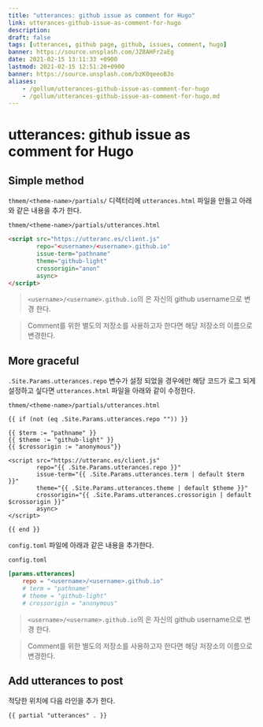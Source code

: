 ```yaml
---
title: "utterances: github issue as comment for Hugo"
link: utterances-github-issue-as-comment-for-hugo
description: 
draft: false
tags: [utterances, github page, github, issues, comment, hugo]
banner: https://source.unsplash.com/JZ8AHFr2aEg
date: 2021-02-15 13:11:33 +0900
lastmod: 2021-02-15 12:51:20+0900
banner: https://source.unsplash.com/bzK0qeeoBJo
aliases:
    - /gollum/utterances-github-issue-as-comment-for-hugo
    - /gollum/utterances-github-issue-as-comment-for-hugo.md
---
```


# utterances: github issue as comment for Hugo


## Simple method
`thmem/<theme-name>/partials/` 디렉터리에 `utterances.html` 파일을 만들고 아래 와 같은 내용을 추가 한다.  


`thmem/<theme-name>/partials/utterances.html`

```html
<script src="https://utteranc.es/client.js"
        repo="<username>/<username>.github.io"
        issue-term="pathname" 
        theme="github-light"
        crossorigin="anon"
        async>
</script>
```
> `<username>/<username>.github.io`의 <username>은 자신의 github username으로 변경 한다. 

<!--more-->

> Comment를 위한 별도의 저장소를 사용하고자 한다면 해당 저장소의 이름으로 변경한다. 

## More graceful 

`.Site.Params.utterances.repo` 변수가 설정 되었을 경우에만 해당 코드가 로그 되게 설정하고 싶다면 `utterances.html` 파일을 아래와 같이 수정한다. 


`thmem/<theme-name>/partials/utterances.html`

```go-html-template
{{ if (not (eq .Site.Params.utterances.repo "")) }}

{{ $term := "pathname" }}
{{ $theme := "github-light" }}
{{ $crossorigin := "anonymous"}}

<script src="https://utteranc.es/client.js"
        repo="{{ .Site.Params.utterances.repo }}"
        issue-term="{{ .Site.Params.utterances.term | default $term }}" 
        theme="{{ .Site.Params.utterances.theme | default $theme }}"
        crossorigin="{{ .Site.Params.utterances.crossorigin | default $crossorigin }}"
        async>
</script>

{{ end }}
```

`config.toml` 파일에 아래과 같은 내용을 추가한다.

`config.toml`
```toml
[params.utterances]
    repo = "<username>/<username>.github.io"
    # term = "pathname"
    # theme = "github-light"
    # crossorigin = "anonymous"
```
> `<username>/<username>.github.io`의 <username>은 자신의 github username으로 변경 한다. 

> Comment를 위한 별도의 저장소를 사용하고자 한다면 해당 저장소의 이름으로 변경한다. 


## Add utterances to post

적당한 위치에 다음 라인을 추가 한다. 

```go-html-template
{{ partial "utterances" . }}
```
